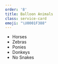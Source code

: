 ```yaml
---
order: '8'
title: Balloon Animals
class: service-card
emoji: "\U0001F388"
---
```

* Horses
* Zebras
* Ponies
* Donkeys
* No Snakes